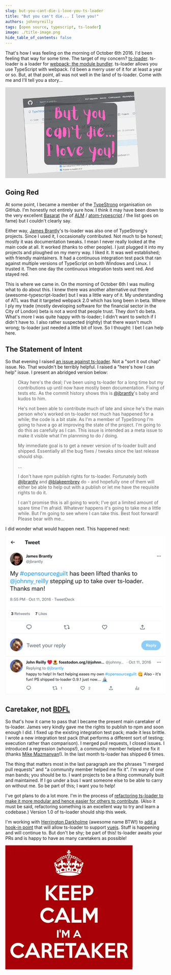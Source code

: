 ```yaml
---
slug: but-you-cant-die-i-love-you-ts-loader
title: "But you can't die... I love you!"
authors: johnnyreilly
tags: [open source, typescript, ts-loader]
image: ./title-image.png
hide_table_of_contents: false
---
```


That's how I was feeling on the morning of October 6th 2016. I'd been feeling that way for some time. The target of my concern? [ts-loader](https://github.com/TypeStrong/ts-loader). ts-loader is a loader for [webpack; the module bundler](https://webpack.github.io/). ts-loader allows you use TypeScript with webpack. I'd been a merry user of it for at least a year or so. But, at that point, all was not well in the land of ts-loader. Come with me and I'll tell you a story...

![a poster that reads: "But you can't die... I love you!"](title-image.png)

<!--truncate-->

## Going Red

At some point, I became a member of the [TypeStrong](https://github.com/TypeStrong) organisation on GitHub. I'm honestly not entirely sure how. I think it may have been down to the very excellent [Basarat](https://youtube.com/basaratali) (he of [ALM](http://alm.tools/) / [atom-typescript](https://github.com/TypeStrong/atom-typescript) / the list goes on fame) but I couldn't clearly say.

Either way, [James Brantly](https://github.com/jbrantly)'s ts-loader was also one of TypeStrong's projects. Since I used it, I occasionally contributed. Not much to be honest; mostly it was documentation tweaks. I mean I never really looked at the main code at all. It worked (thanks to other people). I just plugged it into my projects and ploughed on my merry way. I liked it. It was well established; with friendly maintainers. It had a continuous integration test pack that ran against multiple versions of TypeScript on both Windows and Linux. I trusted it. Then one day the continuous integration tests went red. And stayed red.

This is where we came in. On the morning of October 6th I was mulling what to do about this. I knew there was another alternative out there (awesome-typescript-loader) but I was a little wary of it. My understanding of ATL was that it targeted webpack 2.0 which has long been in beta. Where I ply my trade (mostly developing software for the financial sector in the City of London) beta is not a word that people trust. They don't do beta. What's more I was quite happy with ts-loader; I didn't want to switch if I didn't have to. I also rather suspected (rightly) that there wasn't much wrong; ts-loader just needed a little bit of love. So I thought: I bet I can help here.

## The Statement of Intent

So that evening I raised [an issue against ts-loader](https://github.com/TypeStrong/ts-loader/issues/296). Not a "sort it out chap" issue. No. That wouldn't be terribly helpful. I raised a "here's how I can help" issue. I present an abridged version below:

> Okay here's the deal; I've been using ts-loader for a long time but my contributions up until now have mostly been documentation. Fixing of tests etc. As the commit history shows this is [@jbrantly](https://github.com/jbrantly)'s baby and kudos to him.
>
> He's not been able to contribute much of late and since he's the main person who's worked on ts-loader not much has happened for a while; the code is a bit stale. As I'm a member of TypeStrong I'm going to have a go at improving the state of the project. I'm going to do this as carefully as I can. This issue is intended as a meta issue to make it visible what I'm plannning to do / doing.
>
> My immediate goal is to get a newer version of ts-loader built and shipped. Essentially all the bug fixes / tweaks since the last release should ship.
>
> ...
>
> I don't have npm publish rights for ts-loader. Fortunately both [@jbrantly](https://github.com/jbrantly) and [@blakeembrey](https://github.com/blakeembrey) do - and hopefully one of them will either be able to help out with a publish or let me have the requisite rights to do it.
>
> I can't promise this is all going to work; I've got a limited amount of spare time I'm afraid. Whatever happens it's going to take me a little while. But I'm going to see where I can take this. Best foot forward! Please bear with me...

I did wonder what would happen next. This happened next:

[![tweet from James Brantly on October 11, 2016 that reads: "My #opensourceguilt has been lifted thanks to @johnny_reilly stepping up to take over ts-loader. Thanks man!"](screenshot-james-brantly-tweet.webp)](https://twitter.com/jbrantly/status/785931975064444928)

## Caretaker, not [BDFL](https://en.wikipedia.org/wiki/Benevolent_dictator_for_life)

So that's how it came to pass that I became the present main caretaker of ts-loader. James very kindly gave me the rights to publish to npm and soon enough I did. I fixed up the existing integration test pack; made it less brittle. I wrote a new integration test pack (that performs a different sort of testing; execution rather than comparison). I merged pull requests, I closed issues. I introduced a regression (whoops!), a community member helped me fix it (thanks [Mike Mazmanyan](https://github.com/dopare)!). In the last month ts-loader has shipped 6 times.

The thing that matters most in the last paragraph are the phrases "I merged pull requests" and "a community member helped me fix it". I'm wary of one man bands; you should be to. I want projects to be a thing communally built and maintained. If I go under a bus I want someone else to be able to carry on without me. So be part of this; I want you to help!

I've got plans to do a lot more. I'm in the process of [refactoring ts-loader to make it more modular and hence easier for others to contribute](https://github.com/TypeStrong/ts-loader/pull/343). (Also it must be said, refactoring something is an excellent way to try and learn a codebase.) Version 1.0 of ts-loader should ship this week.

I'm working with [Herrington Darkholme](https://github.com/HerringtonDarkholme) (awesome name BTW!) to [add a hook-in point](https://github.com/TypeStrong/ts-loader/issues/270) that will allow ts-loader to support [vuejs](http://vuejs.org/). Stuff is happening and will continue to. But don't be shy; be part of this! ts-loader awaits your PRs and is happy to have as many caretakers as possible!

![a poster that reads: "keep calm, I'm a caretaker"](caretaker.webp)
